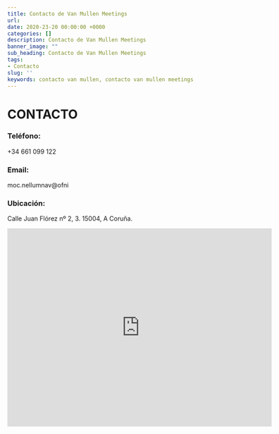 ```yaml
---
title: Contacto de Van Mullen Meetings
url:
date: 2020-23-20 00:00:00 +0000
categories: []
description: Contacto de Van Mullen Meetings
banner_image: ""
sub_heading: Contacto de Van Mullen Meetings
tags:
- Contacto
slug: ''
keywords: contacto van mullen, contacto van mullen meetings
---
```


# CONTACTO

### Teléfono:
+34 661 099 122

### Email:
<span class="invertirTexto">moc.nellumnav@ofni</span>

### Ubicación:
Calle Juan Flórez nº 2, 3. 
15004, A Coruña.

<iframe src="https://www.google.com/maps/embed?pb=!1m14!1m8!1m3!1d11601.947350680402!2d-8.4088889!3d43.3668436!3m2!1i1024!2i768!4f13.1!3m3!1m2!1s0x0%3A0x7d05398ba94ca36f!2sPerseus%20y%20RC%20Abogados!5e0!3m2!1ses!2ses!4v1593082704265!5m2!1ses!2ses" title="Mapa Van Mullen" width="600" height="450" style="border:0;" allowfullscreen="" aria-hidden="false" tabindex="0"></iframe>
